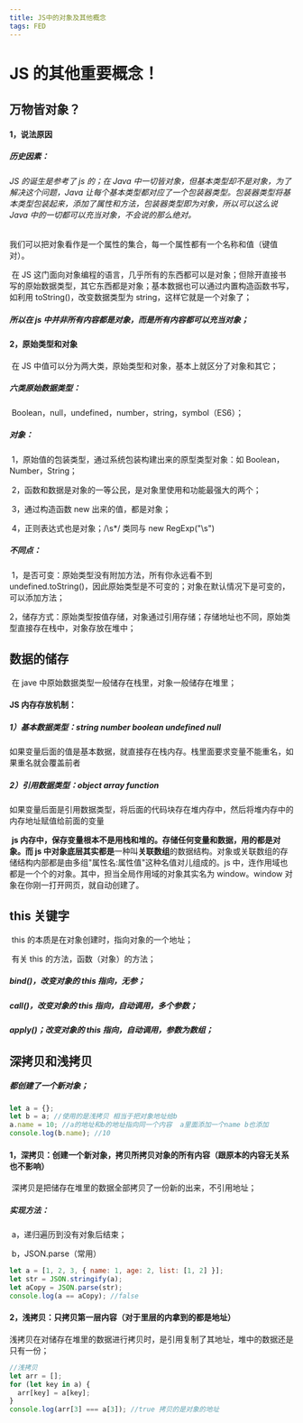 ```yaml
---
title: JS中的对象及其他概念
tags: FED
---
```


# JS 的其他重要概念！

## 万物皆对象？

#### 1，说法原因

##### 历史因素：

###### JS 的诞生是参考了 js 的；在 Java 中一切皆对象，但基本类型却不是对象，为了解决这个问题，Java 让每个基本类型都对应了一个包装器类型。包装器类型将基本类型包装起来，添加了属性和方法，包装器类型即为对象，所以可以这么说 Java 中的一切都可以充当对象，不会说的那么绝对。

​ 我们可以把对象看作是一个属性的集合，每一个属性都有一个名称和值（键值对）。

​ 在 JS 这门面向对象编程的语言，几乎所有的东西都可以是对象；但除开直接书写的原始数据类型，其它东西都是对象；基本数据也可以通过内置构造函数书写，如利用 toString()，改变数据类型为 string，这样它就是一个对象了；

##### 所以在 js 中并非所有内容都是对象，而是所有内容都可以充当对象；

#### 2，原始类型和对象

​ 在 JS 中值可以分为两大类，原始类型和对象，基本上就区分了对象和其它；

##### 六类原始数据类型：

​ Boolean，null，undefined，number，string，symbol（ES6）；

##### 对象：

​ 1，原始值的包装类型，通过系统包装构建出来的原型类型对象：如 Boolean，Number，String；

​ 2，函数和数据是对象的一等公民，是对象里使用和功能最强大的两个；

​ 3，通过构造函数 new 出来的值，都是对象；

​ 4，正则表达式也是对象；/\s\*/ 类同与 new RegExp("\s")

##### 不同点：

​ 1，是否可变：原始类型没有附加方法，所有你永远看不到 undefined.toString()，因此原始类型是不可变的；对象在默认情况下是可变的，可以添加方法；

​ 2，储存方式：原始类型按值存储，对象通过引用存储；存储地址也不同，原始类型直接存在栈中，对象存放在堆中；

## 数据的储存

​ 在 jave 中原始数据类型一般储存在栈里，对象一般储存在堆里；

#### JS 内存存放机制：

##### 1）基本数据类型：string number boolean undefined null

如果变量后面的值是基本数据，就直接存在栈内存。栈里面要求变量不能重名，如果重名就会覆盖前者

##### 2）引用数据类型：object array function

如果变量后面是引用数据类型，将后面的代码块存在堆内存中，然后将堆内存中的内存地址赋值给前面的变量

​ **js 内存中，保存变量根本不是用栈和堆的。**存储任何变量和数据，用的都是对象。而 js 中对象底层**其实都是**一种叫**关联数组**的数据结构。对象或关联数组的存储结构内部都是由多组"属性名:属性值"这种名值对儿组成的。js 中，连作用域也都是一个个的对象。其中，担当全局作用域的对象其实名为 window。window 对象在你刚一打开网页，就自动创建了。

## this 关键字

​ this 的本质是在对象创建时，指向对象的一个地址；

​ 有关 this 的方法，函数（对象）的方法；

##### bind()，改变对象的 this 指向，无参；

##### call()，改变对象的 this 指向，自动调用，多个参数；

##### apply()；改变对象的 this 指向，自动调用，参数为数组；

## 深拷贝和浅拷贝

##### 都创建了一个新对象；

```js
let a = {};
let b = a; //使用的是浅拷贝 相当于把对象地址给b
a.name = 10; //a的地址和b的地址指向同一个内容  a里面添加一个name b也添加
console.log(b.name); //10
```

#### 1，深拷贝：创建一个新对象，拷贝所拷贝对象的所有内容（跟原本的内容无关系也不影响）

​ 深拷贝是把储存在堆里的数据全部拷贝了一份新的出来，不引用地址；

##### 实现方法：

​ a，递归遍历到没有对象后结束；

​ b，JSON.parse（常用）

```js
let a = [1, 2, 3, { name: 1, age: 2, list: [1, 2] }];
let str = JSON.stringify(a);
let aCopy = JSON.parse(str);
console.log(a == aCopy); //false
```

#### 2，浅拷贝：只拷贝第一层内容（对于里层的内拿到的都是地址）

​ 浅拷贝在对储存在堆里的数据进行拷贝时，是引用复制了其地址，堆中的数据还是只有一份；

```js
//浅拷贝
let arr = [];
for (let key in a) {
  arr[key] = a[key];
}
console.log(arr[3] === a[3]); //true 拷贝的是对象的地址
```
